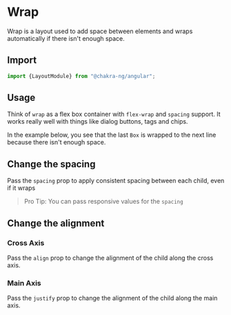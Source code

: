 # Wrap

Wrap is a layout used to add space between elements and wraps automatically if there isn't enough space.

## Import

```typescript
import {LayoutModule} from "@chakra-ng/angular";
```

## Usage

Think of `wrap` as a flex box container with `flex-wrap` and `spacing` support. It works really well with things like
dialog buttons, tags and chips.

In the example below, you see that the last `Box` is wrapped to the next line because there isn't enough space.

## Change the spacing

Pass the `spacing` prop to apply consistent spacing between each child, even if it wraps

> Pro Tip: You can pass responsive values for the `spacing`

## Change the alignment

### Cross Axis

Pass the `align` prop to change the alignment of the child along the cross axis.

### Main Axis

Pass the `justify` prop to change the alignment of the child along the main axis.
